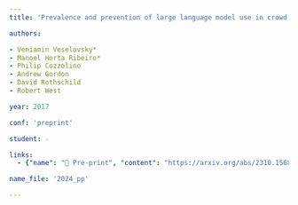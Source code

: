 ```yaml
---
title: 'Prevalence and prevention of large language model use in crowd work'

authors:

- Veniamin Veselovsky*
- Manoel Horta Ribeiro*
- Philip Cozzolino
- Andrew Gordon
- David Rothschild
- Robert West

year: 2017

conf: 'preprint'

student: ☆

links:
  - {"name": "📄 Pre-print", "content": "https://arxiv.org/abs/2310.15683"}

name_file: '2024_pp'

---
```



